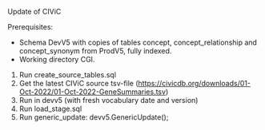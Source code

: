 Update of CIViC

Prerequisites:
- Schema DevV5 with copies of tables concept, concept_relationship and concept_synonym from ProdV5, fully indexed.
- Working directory CGI.

1. Run create_source_tables.sql
2. Get the latest CIViC source tsv-file (https://civicdb.org/downloads/01-Oct-2022/01-Oct-2022-GeneSummaries.tsv)
3. Run in devv5 (with fresh vocabulary date and version)
4. Run load_stage.sql
5. Run generic_update: devv5.GenericUpdate();